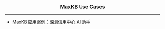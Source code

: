 <h3 align="center">MaxKB Use Cases</h3>

------------------------------

- [MaxKB 应用案例：深圳信用中心 AI 助手](https://www.bilibili.com/video/BV12H4y1c7bq)
